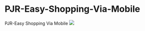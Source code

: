 # PJR-Easy-Shopping-Via-Mobile
PJR-Easy Shopping Via Mobile
<img src="https://github.com/WgDksilva/Primeiro-Projeto---DevFlix/blob/main/IMG5.jpeg?raw=true"/>
